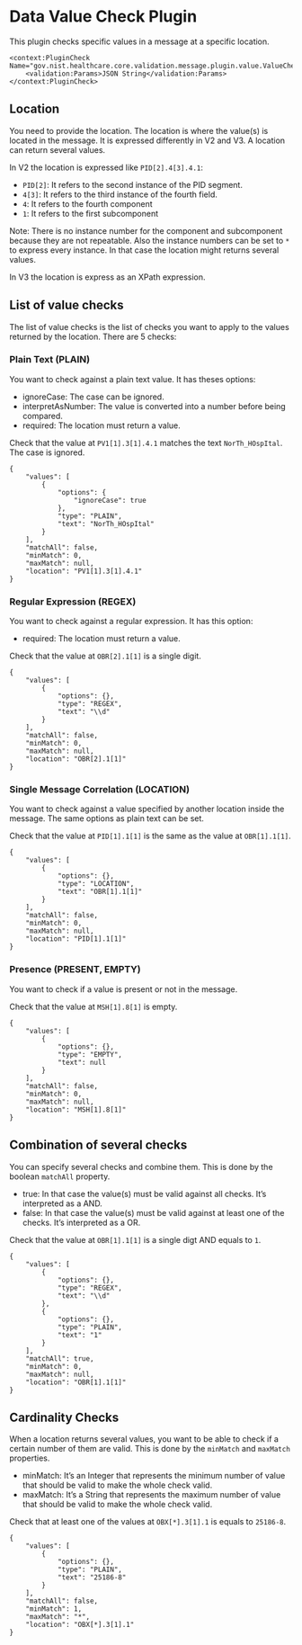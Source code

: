 

# Data Value Check Plugin #

This plugin checks specific values in a message at a specific location.

```
<context:PluginCheck Name="gov.nist.healthcare.core.validation.message.plugin.value.ValueCheckPlugin">
	<validation:Params>JSON String</validation:Params>
</context:PluginCheck>
```

## Location ##

You need to provide the location. The location is where the value(s) is located in the message. It is expressed differently in V2 and V3. A location can return several values.

In V2 the location is expressed like `PID[2].4[3].4.1`:

  * `PID[2]`: It refers to the second instance of the PID segment.
  * `4[3]`: It refers to the third instance of the fourth field.
  * `4`: It refers to the fourth component
  * `1`: It refers to the first subcomponent

Note: There is no instance number for the component and subcomponent because they are not repeatable. Also the instance numbers can be set to `*` to express every instance. In that case the location might returns several values.

In V3 the location is express as an XPath expression.

## List of value checks ##

The list of value checks is the list of checks you want to apply to the values returned by the location. There are 5 checks:

### Plain Text (PLAIN) ###

You want to check against a plain text value. It has theses options:
  * ignoreCase: The case can be ignored.
  * interpretAsNumber: The value is converted into a number before being compared.
  * required: The location must return a value.

Check that the value at `PV1[1].3[1].4.1` matches the text `NorTh_HOspItal`. The case is ignored.

```
{
    "values": [
        {
            "options": {
                "ignoreCase": true
            },
            "type": "PLAIN",
            "text": "NorTh_HOspItal"
        }
    ],
    "matchAll": false,
    "minMatch": 0,
    "maxMatch": null,
    "location": "PV1[1].3[1].4.1"
}
```

### Regular Expression (REGEX) ###

You want to check against a regular expression. It has this option:
  * required: The location must return a value.

Check that the value at `OBR[2].1[1]` is a single digit.

```
{
    "values": [
        {
            "options": {},
            "type": "REGEX",
            "text": "\\d"
        }
    ],
    "matchAll": false,
    "minMatch": 0,
    "maxMatch": null,
    "location": "OBR[2].1[1]"
}
```

### Single Message Correlation (LOCATION) ###

You want to check against a value specified by another location inside the message. The same options as plain text can be set.

Check that the value at `PID[1].1[1]` is the same as the value at `OBR[1].1[1]`.

```
{
    "values": [
        {
            "options": {},
            "type": "LOCATION",
            "text": "OBR[1].1[1]"
        }
    ],
    "matchAll": false,
    "minMatch": 0,
    "maxMatch": null,
    "location": "PID[1].1[1]"
}
```

### Presence (PRESENT, EMPTY) ###

You want to check if a value is present or not in the message.

Check that the value at `MSH[1].8[1]` is empty.

```
{
    "values": [
        {
            "options": {},
            "type": "EMPTY",
            "text": null
        }
    ],
    "matchAll": false,
    "minMatch": 0,
    "maxMatch": null,
    "location": "MSH[1].8[1]"
}
```

## Combination of several checks ##

You can specify several checks and combine them. This is done by the boolean `matchAll` property.

  * true: In that case the value(s) must be valid against all checks. It’s interpreted as a AND.
  * false: In that case the value(s) must be valid against at least one of the checks. It’s interpreted as a OR.

Check that the value at `OBR[1].1[1]` is a single digt AND equals to `1`.

```
{
    "values": [
        {
            "options": {},
            "type": "REGEX",
            "text": "\\d"
        },
        {
            "options": {},
            "type": "PLAIN",
            "text": "1"
        }
    ],
    "matchAll": true,
    "minMatch": 0,
    "maxMatch": null,
    "location": "OBR[1].1[1]"
}
```

## Cardinality Checks ##

When a location returns several values, you want to be able to check if a certain number of them are valid. This is done by the `minMatch` and `maxMatch` properties.

  * minMatch: It’s an Integer that represents the minimum number of value that should be valid to make the whole check valid.
  * maxMatch: It’s a String that represents the maximum number of value that should be valid to make the whole check valid.

Check that at least one of the values at `OBX[*].3[1].1` is equals to `25186-8`.

```
{
    "values": [
        {
            "options": {},
            "type": "PLAIN",
            "text": "25186-8"
        }
    ],
    "matchAll": false,
    "minMatch": 1,
    "maxMatch": "*",
    "location": "OBX[*].3[1].1"
}
```